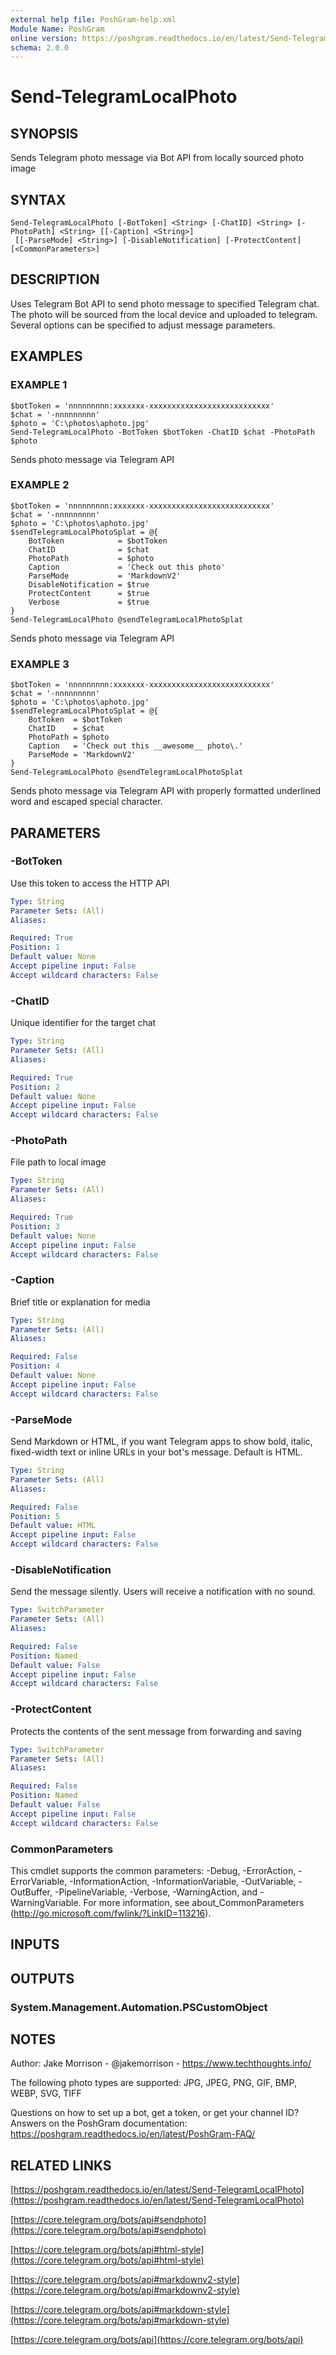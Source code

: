 ```yaml
---
external help file: PoshGram-help.xml
Module Name: PoshGram
online version: https://poshgram.readthedocs.io/en/latest/Send-TelegramLocalPhoto
schema: 2.0.0
---
```


# Send-TelegramLocalPhoto

## SYNOPSIS
Sends Telegram photo message via Bot API from locally sourced photo image

## SYNTAX

```
Send-TelegramLocalPhoto [-BotToken] <String> [-ChatID] <String> [-PhotoPath] <String> [[-Caption] <String>]
 [[-ParseMode] <String>] [-DisableNotification] [-ProtectContent] [<CommonParameters>]
```

## DESCRIPTION
Uses Telegram Bot API to send photo message to specified Telegram chat.
The photo will be sourced from the local device and uploaded to telegram.
Several options can be specified to adjust message parameters.

## EXAMPLES

### EXAMPLE 1
```
$botToken = 'nnnnnnnnn:xxxxxxx-xxxxxxxxxxxxxxxxxxxxxxxxxxx'
$chat = '-nnnnnnnnn'
$photo = 'C:\photos\aphoto.jpg'
Send-TelegramLocalPhoto -BotToken $botToken -ChatID $chat -PhotoPath $photo
```

Sends photo message via Telegram API

### EXAMPLE 2
```
$botToken = 'nnnnnnnnn:xxxxxxx-xxxxxxxxxxxxxxxxxxxxxxxxxxx'
$chat = '-nnnnnnnnn'
$photo = 'C:\photos\aphoto.jpg'
$sendTelegramLocalPhotoSplat = @{
    BotToken            = $botToken
    ChatID              = $chat
    PhotoPath           = $photo
    Caption             = 'Check out this photo'
    ParseMode           = 'MarkdownV2'
    DisableNotification = $true
    ProtectContent      = $true
    Verbose             = $true
}
Send-TelegramLocalPhoto @sendTelegramLocalPhotoSplat
```

Sends photo message via Telegram API

### EXAMPLE 3
```
$botToken = 'nnnnnnnnn:xxxxxxx-xxxxxxxxxxxxxxxxxxxxxxxxxxx'
$chat = '-nnnnnnnnn'
$photo = 'C:\photos\aphoto.jpg'
$sendTelegramLocalPhotoSplat = @{
    BotToken  = $botToken
    ChatID    = $chat
    PhotoPath = $photo
    Caption   = 'Check out this __awesome__ photo\.'
    ParseMode = 'MarkdownV2'
}
Send-TelegramLocalPhoto @sendTelegramLocalPhotoSplat
```

Sends photo message via Telegram API with properly formatted underlined word and escaped special character.

## PARAMETERS

### -BotToken
Use this token to access the HTTP API

```yaml
Type: String
Parameter Sets: (All)
Aliases:

Required: True
Position: 1
Default value: None
Accept pipeline input: False
Accept wildcard characters: False
```

### -ChatID
Unique identifier for the target chat

```yaml
Type: String
Parameter Sets: (All)
Aliases:

Required: True
Position: 2
Default value: None
Accept pipeline input: False
Accept wildcard characters: False
```

### -PhotoPath
File path to local image

```yaml
Type: String
Parameter Sets: (All)
Aliases:

Required: True
Position: 3
Default value: None
Accept pipeline input: False
Accept wildcard characters: False
```

### -Caption
Brief title or explanation for media

```yaml
Type: String
Parameter Sets: (All)
Aliases:

Required: False
Position: 4
Default value: None
Accept pipeline input: False
Accept wildcard characters: False
```

### -ParseMode
Send Markdown or HTML, if you want Telegram apps to show bold, italic, fixed-width text or inline URLs in your bot's message.
Default is HTML.

```yaml
Type: String
Parameter Sets: (All)
Aliases:

Required: False
Position: 5
Default value: HTML
Accept pipeline input: False
Accept wildcard characters: False
```

### -DisableNotification
Send the message silently.
Users will receive a notification with no sound.

```yaml
Type: SwitchParameter
Parameter Sets: (All)
Aliases:

Required: False
Position: Named
Default value: False
Accept pipeline input: False
Accept wildcard characters: False
```

### -ProtectContent
Protects the contents of the sent message from forwarding and saving

```yaml
Type: SwitchParameter
Parameter Sets: (All)
Aliases:

Required: False
Position: Named
Default value: False
Accept pipeline input: False
Accept wildcard characters: False
```

### CommonParameters
This cmdlet supports the common parameters: -Debug, -ErrorAction, -ErrorVariable, -InformationAction, -InformationVariable, -OutVariable, -OutBuffer, -PipelineVariable, -Verbose, -WarningAction, and -WarningVariable.
For more information, see about_CommonParameters (http://go.microsoft.com/fwlink/?LinkID=113216).

## INPUTS

## OUTPUTS

### System.Management.Automation.PSCustomObject
## NOTES
Author: Jake Morrison - @jakemorrison - https://www.techthoughts.info/

The following photo types are supported:
JPG, JPEG, PNG, GIF, BMP, WEBP, SVG, TIFF

Questions on how to set up a bot, get a token, or get your channel ID?
Answers on the PoshGram documentation: https://poshgram.readthedocs.io/en/latest/PoshGram-FAQ/

## RELATED LINKS

[https://poshgram.readthedocs.io/en/latest/Send-TelegramLocalPhoto](https://poshgram.readthedocs.io/en/latest/Send-TelegramLocalPhoto)

[https://core.telegram.org/bots/api#sendphoto](https://core.telegram.org/bots/api#sendphoto)

[https://core.telegram.org/bots/api#html-style](https://core.telegram.org/bots/api#html-style)

[https://core.telegram.org/bots/api#markdownv2-style](https://core.telegram.org/bots/api#markdownv2-style)

[https://core.telegram.org/bots/api#markdown-style](https://core.telegram.org/bots/api#markdown-style)

[https://core.telegram.org/bots/api](https://core.telegram.org/bots/api)

